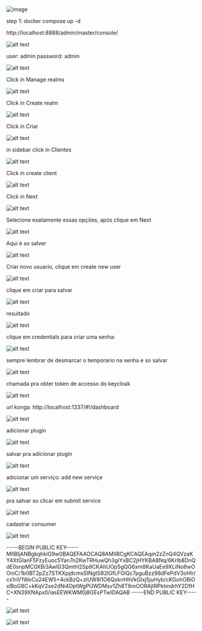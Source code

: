 ![image](https://github.com/user-attachments/assets/51ee5fae-5e3c-4edd-8457-7f22362d298a)

step 1: docker compose up -d

http://localhost:8888/admin/master/console/

![alt text](image.png)

user: admin
password: admin

![alt text](image-1.png)

Click in Manage realms

![alt text](image-2.png)

Click in Create realm

![alt text](image-3.png)

Click in Criar

![alt text](image-4.png)

in sidebar click in Clientes

![alt text](image-5.png)

Click in create client

![alt text](image-6.png)

Click in Next

![alt text](image-7.png)

Selecione exatamente essas opções, após clique em Next

![alt text](image-8.png)

Aqui é so salver

![alt text](image-9.png)

Criar novo usuario, clique em create new user

![alt text](image-10.png)

clique em criar para salvar

![alt text](image-11.png)

resultado

![alt text](image-12.png)

clique em credentials para criar uma senha:

![alt text](image-13.png)

sempre lembrar de desmarcar o temporario na senha e so salvar

![alt text](image-14.png)

chamada pra obter token de accesso do keycloak

![alt text](image-15.png)

url konga: http://localhost:1337/#!/dashboard

![alt text](image-16.png)

adicionar plugin

![alt text](image-17.png)

salvar pra adicionar plugin

![alt text](image-18.png)

adicionar um serviço: add new serviçe

![alt text](image-19.png)

pra salvar so clicar em submit service

![alt text](image-20.png)

cadastrar consumer

![alt text](image-21.png)

-----BEGIN PUBLIC KEY-----
MIIBIjANBgkqhkiG9w0BAQEFAAOCAQ8AMIIBCgKCAQEAqm2zZnQ4QVzaKY4XtGIanF5FzyEuoc5Yan7n2KwTRHuwQh3giYxBC2jHYKBA8Nq/6KrIb8DnQdE0snpMC0XBi3AwlG3QmtH2Sp9CKAhUOp5gQG6xm8KaUaEe9XLiNo8wOOniC/1b0BT2pZz7STKXpjdcmsSINgtS82lGfLFGlQc7pguBzz98dFePdV3oHlr/cx1riV1WoCu24EW5+4ckBzQ+ziUW8l1O6QxknHhVkGIxj5juHyb/cKGohOBiOxlBoG8C+kKqV2se2dNi4DptWgPUWDMsv1Zh8T8mOORAjtRPktmdrhY2DfHC+XN39XNApx0/iasEEWKWM0j8GEsPTwIDAQAB
-----END PUBLIC KEY-----

![alt text](image-22.png)


![alt text](image-23.png)